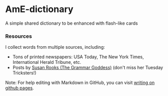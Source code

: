 # AmE-dictionary
A simple shared dictionary to be enhanced with flash-like cards

### Resources

I collect words from multiple sources, including:
* Tons of printed newspapers: USA Today, The New York Times, International Herald Tribune, etc.
* Posts by [Susan Rooks (The Grammar Goddess)](https://www.linkedin.com/in/grammargoddess) (don't miss her Tuesday Tricksters!)

Note: For help editing with Markdown in GitHub, you can visit [writing on github pages](https://help.github.com/categories/writing-on-github/).
